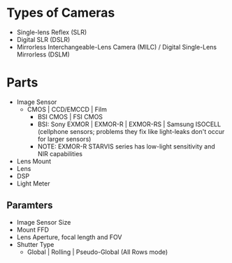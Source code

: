 # Types of Cameras
- Single-lens Reflex (SLR)
- Digital SLR (DSLR)
- Mirrorless Interchangeable-Lens Camera (MILC) / Digital Single-Lens Mirrorless (DSLM)

# Parts
- Image Sensor
	- CMOS | CCD/EMCCD | Film
		- BSI CMOS | FSI CMOS
		- BSI: Sony EXMOR | EXMOR-R | EXMOR-RS | Samsung ISOCELL (cellphone sensors; problems they fix like light-leaks don't occur for larger sensors)
		- NOTE: EXMOR-R STARVIS series has low-light sensitivity and NIR capabilities
- Lens Mount
- Lens
- DSP
- Light Meter

## Paramters
- Image Sensor Size
- Mount FFD
- Lens Aperture, focal length and FOV
- Shutter Type
	- Global | Rolling | Pseudo-Global (All Rows mode)